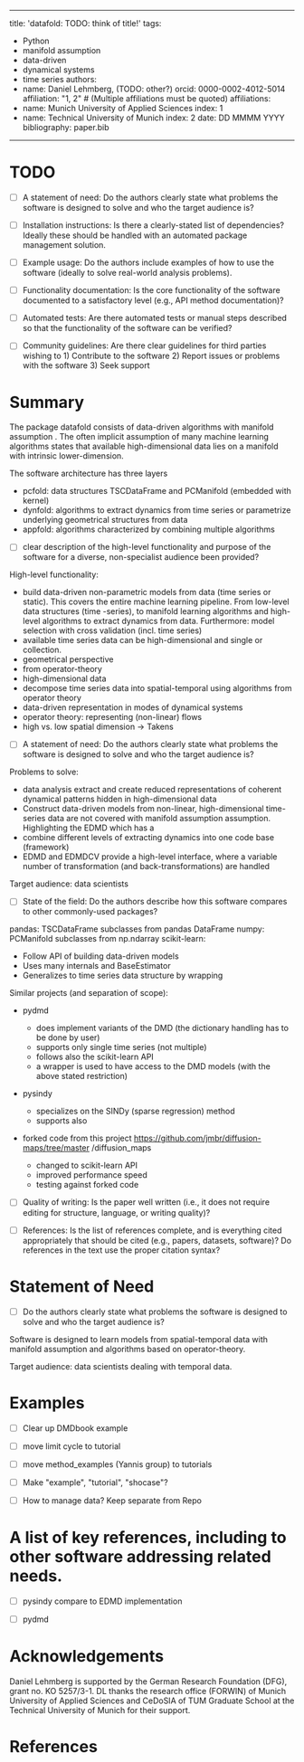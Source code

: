 <!---
From:
https://joss.readthedocs.io/en/latest/submitting.html#what-should-my-paper-contain

Your paper should include:

* A list of the authors of the software and their affiliations, using the correct
 format (see the example below).
* A summary describing the high-level functionality and purpose of the software for a
 diverse, non-specialist audience.
* A clear Statement of Need that illustrates the research purpose of the software.
* A list of key references, including to other software addressing related needs.
* Mention (if applicable) of any past or ongoing research projects using the software
 and recent scholarly publications enabled by it.
* Acknowledgement of any financial support.

Check compilation of paper here:
https://whedon.theoj.org/

List of potential reviewers (check out who matches!):
https://docs.google.com/spreadsheets/d/1PAPRJ63yq9aPC1COLjaQp8mHmEq3rZUzwUYxTulyu78/edit#gid=856801822

-->

---
title: 'datafold: TODO: think of title!'
tags:
  - Python
  - manifold assumption
  - data-driven
  - dynamical systems
  - time series
authors:
  - name: Daniel Lehmberg, (TODO: other?)
    orcid: 0000-0002-4012-5014
    affiliation: "1, 2" # (Multiple affiliations must be quoted)
affiliations:
 - name: Munich University of Applied Sciences
   index: 1
 - name: Technical University of Munich
   index: 2
date: DD MMMM YYYY
bibliography: paper.bib
---

# TODO
* [ ] A statement of need: Do the authors clearly state what problems the software is designed to solve and who the target audience is?
* [ ] Installation instructions: Is there a clearly-stated list of dependencies? Ideally these should be handled with an automated package management solution.
* [ ] Example usage: Do the authors include examples of how to use the software (ideally to solve real-world analysis problems).
* [ ] Functionality documentation: Is the core functionality of the software documented to a satisfactory level (e.g., API method documentation)?
* [ ] Automated tests: Are there automated tests or manual steps described so that the functionality of the software can be verified?
* [ ] Community guidelines: Are there clear guidelines for third parties wishing to 1) Contribute to the software 2) Report issues or problems with the software 3) Seek support


# Summary

The package datafold consists of data-driven algorithms with manifold assumption
. The often implicit assumption of many machine learning algorithms states that
 available high-dimensional data lies on a manifold with intrinsic lower-dimension. 
 
The software architecture has three layers
 
 * pcfold: data structures TSCDataFrame and PCManifold (embedded with kernel)
 * dynfold: algorithms to extract dynamics from time series or parametrize underlying
  geometrical structures from data
 * appfold: algorithms characterized by combining multiple algorithms   
 
* [ ]  clear description of the high-level functionality and purpose of the software for a diverse, non-specialist audience been provided?

High-level functionality: 
- build data-driven non-parametric models from data (time series or static). This
  covers the entire machine learning pipeline. From low-level data structures (time
  -series), to manifold learning algorithms and high-level algorithms to extract dynamics
  from data. Furthermore: model selection with cross validation (incl. time series)
- available time series data can be high-dimensional and single or collection.
- geometrical perspective
- from operator-theory
- high-dimensional data
- decompose time series data into spatial-temporal using algorithms from operator theory 
- data-driven representation in modes of dynamical systems
- operator theory: representing (non-linear) flows
- high vs. low spatial dimension -> Takens      

* [ ] A statement of need: Do the authors clearly state what problems the software is 
designed to solve and who the target audience is?

Problems to solve: 
- data analysis extract and create reduced representations of coherent dynamical patterns
 hidden in high-dimensional data 
- Construct data-driven models from non-linear, high-dimensional time-series data are
   not covered with manifold assumption assumption. Highlighting the EDMD which has a
- combine different levels of extracting dynamics into one code base (framework)
- EDMD and EDMDCV provide a high-level interface, where a variable number of
transformation (and back-transformations) are handled

Target audience: data scientists 

* [ ] State of the field: Do the authors describe how this software compares to other commonly-used packages?

pandas: TSCDataFrame subclasses from pandas DataFrame 
numpy: PCManifold subclasses from np.ndarray
scikit-learn:
  - Follow API of building data-driven models 
  - Uses many internals and BaseEstimator
  - Generalizes to time series data structure by wrapping 
 
Similar projects (and separation of scope):
 - pydmd
    - does implement variants of the DMD (the dictionary handling has to be done by user)
    - supports only single time series (not multiple)
    - follows also the scikit-learn API
    - a wrapper is used to have access to the DMD models (with the above stated
     restriction) 
 
  - pysindy
    - specializes on the SINDy (sparse regression) method
    - supports also 
  
  - forked code from this project https://github.com/jmbr/diffusion-maps/tree/master
  /diffusion_maps 
    - changed to scikit-learn API
    - improved performance speed
    - testing against forked code
  
* [ ] Quality of writing: Is the paper well written (i.e., it does not require editing for structure, language, or writing quality)?

* [ ] References: Is the list of references complete, and is everything cited appropriately that should be cited (e.g., papers, datasets, software)? Do references in the text use the proper citation syntax?

# Statement of Need
* [ ] Do the authors clearly state what problems the software is designed to solve and who
 the target audience is?

Software is designed to learn models from spatial-temporal data with manifold
 assumption and algorithms
 based on operator-theory. 
 
Target audience: data scientists dealing with temporal data. 


# Examples 

* [ ] Clear up DMDbook example
* [ ] move limit cycle to tutorial
* [ ] move method_examples (Yannis group) to tutorials
* [ ] Make "example", "tutorial", "shocase"? 
* [ ] How to manage data? Keep separate from Repo 


# A list of key references, including to other software addressing related needs.

* [ ] pysindy
compare to EDMD implementation 
* [ ] pydmd


# Acknowledgements

Daniel Lehmberg 
is supported by the German Research Foundation (DFG), grant no. KO 5257/3-1. DL thanks
 the research office (FORWIN) of Munich University of Applied Sciences and CeDoSIA of
  TUM Graduate School at the Technical University of Munich for their support.

# References